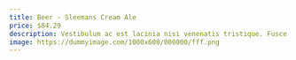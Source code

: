 ```yaml
---
title: Beer - Sleemans Cream Ale
price: $84.29
description: Vestibulum ac est lacinia nisi venenatis tristique. Fusce congue, diam id ornare imperdiet, sapien urna pretium nisl, ut volutpat sapien arcu sed augue. Aliquam erat volutpat.
image: https://dummyimage.com/1000x600/000000/fff.png
---
```

